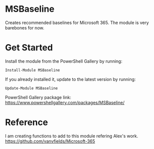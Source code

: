 # MSBaseline
Creates recommended baselines for Microsoft 365. The module is very barebones for now.

# Get Started

Install the module from the PowerShell Gallery by running:

    Install-Module MSBaseline

If you already installed it, update to the latest version by running:

    Update-Module MSBaseline

PowerShell Gallery package link: https://www.powershellgallery.com/packages/MSBaseline/

# Reference 

I am creating functions to add to this module refering Alex's work. https://github.com/vanvfields/Microsoft-365